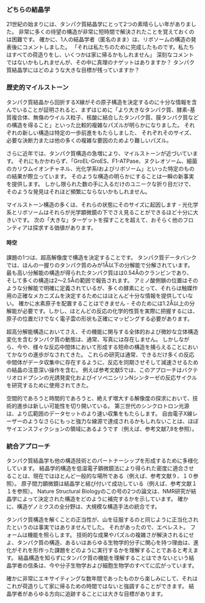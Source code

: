 ### どちらの結晶学
21世紀の始まりには、タンパク質結晶学にとって2つの素晴らしい年がありました。
非常に多くの待望の構造が非常に短時間で解決されたことを覚えておくのは困難です。
確かに、1人の結晶学者（匿名のまま）は、リボソームの構造の発表後にコメントしました。
「それは私たちのために完成したものです。私たちはすべての荷造りをし、いくつかは家に帰るかもしれません」
深刻なコメントではないかもしれませんが、その中に真理のナゲットはありますか？
タンパク質結晶学にはどのような大きな目標が残っていますか？

### 歴史的マイルストーン
タンパク質結晶から回折するX線がその原子構造を決定するのに十分な情報を含んでいることが証明されると、まずはじめに「より大きなタンパク質、酵素-基質複合体、無傷のウイルス粒子、核酸に結合したタンパク質、膜タンパク質などの構造を得ること」といった比較的複雑なパズルが明らかになりました。
それぞれの新しい構造は特定の一歩前進をもたらしました、
それぞれそのサイズ、必要な決断力または他の多くの複雑な要因のためより難しいパズル。

さらに近年では、タンパク質構造の急増により、マイルストーンが近づいています。
それにもかかわらず、「GroEL-GroES、F1-ATPase、ヌクレオソーム、細菌のカリウムイオンチャネル、光化学系Iおよびリボソーム」といった特定のものの結果が際立っています。
そのような構造の明らかにすることは一瞬の新事実を提供します。
しかし限られた数の手に入るだけのユニークな折り目だけで、そのような発見はそれほど頻繁にならないかもしれません。

マイルストーン構造の多くは、それらの状態にそのサイズに起因します - 光化学系とリボソームはそれらが光学顕微鏡の下でさえ見ることができるほど十分に大きいです。
次の「大きな」ターゲットを探すことを超えて、おそらく他のフロンティアは探求する価値があります。

#### 時空
課題の1つは、超高解像度で構造を決定することです。
タンパク質データバンクでは、ほんの一握りのタンパク質のみが1Å以下の分解能で分解されています。
最も高い分解能の構造が得られたタンパク質はは0.54Åのクランビンであり、
そして多くの構造は2〜2.5Åの範囲で報告されます。
アミノ酸側鎖の位置はそのような分解能で明確に定義されているが、多くの酵素にとって、それらは触媒作用の正確なメカニズムを決定するためにはほとんど十分な情報を提供していない。
確かに水素原子を配置することはできません - そのためには1.2Å以上の分解能が必要です。しかし、ほとんどの反応の化学的性質を実際に把握するには、原子の位置だけでなく電子雲の形状も正確にマッピングする必要があります。

超高分解能構造においてさえ、その機能に関与する全体的および微妙な立体構造変化を含むタンパク質の動態は、通常、写真には存在しません。
しかしながら、今や、様々な反応中間体において形成する短命の構造を捕らえることにおいてかなりの進歩がなされてきた。
これらの研究は通常、できるだけ多くの反応中間体がデータ収集中に存在するように、反応を同期させそして減速させるための結晶の注意深い操作を含む。
例えば参考文献5では、このアプローチはバクテリオロドプシンの光誘発変化およびイソペニシリンNシンターゼの反応サイクルを研究するために使用されてきた。

空間的であろうと時間的であろうと、絶えず増大する解像度の探求において、技術的進歩は新しい可能性を切り開いている。
第三世代のシンクロトロン光源は、より広範囲のデータセットのより速い収集をもたらします。
自由電子X線レーザーのようなさらにもっと強力な線源で達成されるかもしれないことは、ほぼサイエンスフィクションの領域にあるようです（例えば、参考文献7,8を参照）。

### 統合アプローチ
タンパク質結晶学も他の構造技術とのパートナーシップを形成するために多様化しています。
結晶学的構造を低温電子顕微鏡法により得られた密度に適合させることは、現在ではほとんど一般的な場所である（例えば、参考文献９、１０参照）。
原子間力顕微鏡は結晶学と結び付いて成功している（例えば、参考文献１１を参照）。
Nature Structural Biologyのこの号の2つの論文は、NMR研究が結晶学によって決定された構造をどのように補完するかを示しています。
確かに、構造ゲノミクスの全分野は、大規模な構造手法の統合です。

タンパク質構造を解くことの正当性が、山を征服するのと同じように正当化されたというのは事実ではありませんでした。 それがあったので、エベレスト。
フォームは機能を照らします。
技術的な成果やパズルの複雑さが解決されるにせよ、タンパク質の構造、あるいはあらゆる生物学的分子に関心を持つ理由は、進化がそれを形作った課題をどのように実行するかを理解することであると考えます。
結晶構造を知らずにタンパク質の機能を理解することはできないという結晶学者の信条は、今や分子生物学および細胞生物学のすべてに広がっています。

確かに非常にエキサイティングな数年間であったものから楽しみにして、それはこれが荷造りして家に帰るための時間ではないと強調することができます。
結晶学者があらゆる方向に追跡することには大きな目標があります。
